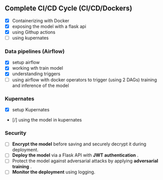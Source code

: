 ## Complete CI/CD Cycle (CI/CD/Dockers)
- [x] Containerizing with Docker
- [x] exposing the model with a flask api
- [x] using Githup actions
- [ ] using kupernates

### Data pipelines (Airflow)
- [x] setup airflow
- [x] working wth train model
- [x] understanding triggers
- [ ] using airflow with docker operators to trigger (using 2 DAGs) training and inference of the model 

### Kupernates
- [x] setup Kupernates
- [/] using the model in kupernates

### Security

* [ ] **Encrypt the model** before saving and securely decrypt it during deployment.
* [ ] **Deploy the model** via a Flask API with  **JWT authentication** .
* [ ] Protect the model against adversarial attacks by applying  **adversarial training** .
* [ ] **Monitor the deployment** using logging.

